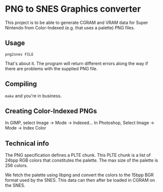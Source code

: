 # PNG to SNES Graphics converter

This project is to be able to generate CGRAM and VRAM data for Super Nintendo
from Color-Indexed (e.g. that uses a palette) PNG files.

## Usage
`png2snes FILE`

That's about it. The program will return different errors along the way if
there are problems with the supplied PNG file.

## Compiling
`make` and you're in business.

## Creating Color-Indexed PNGs
In GIMP, select Image -> Mode -> Indexed...
In Photoshop, Select Image -> Mode -> Index Color

## Technical info
The PNG specification defines a PLTE chunk. This PLTE chunk is a list of
24bpp RGB colors that constitutes the palette. The max size of the palette is
256 colors.

We fetch the palette using libpng and convert the colors to the 15bpp BGR
format used by the SNES. This data can then after be loaded in CGRAM on the
SNES.
